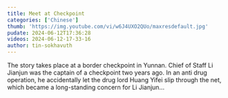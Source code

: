```yaml
---
title: Meet at Checkpoint
categories: ['Chinese']
thumb: 'https://img.youtube.com/vi/w6J4UXO2QUo/maxresdefault.jpg'
pudate: 2024-06-12T17:36:28
videos: 2024-06-12-17-33-16
author: tin-sokhavuth
---
```

The story takes place at a border checkpoint in Yunnan. Chief of Staff Li Jianjun was the captain of a checkpoint two years ago. In an anti drug operation, he accidentally let the drug lord Huang Yifei slip through the net, which became a long-standing concern for Li Jianjun...
